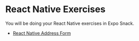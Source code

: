 # React Native Exercises

You will be doing your React Native exercises in Expo Snack.

- [React Native Address Form](https://snack.expo.io/@matina/address-form)
